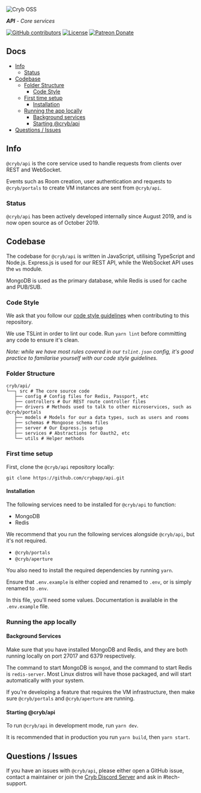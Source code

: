 ![Cryb OSS](.github/api-icon.png "@cryb/api Logo")

_**API** - Core services_

[![GitHub contributors](https://img.shields.io/github/contributors/crybapp/api)](https://github.com/crybapp/api/graphs/contributors) [![License](https://img.shields.io/github/license/crybapp/api)](https://github.com/crybapp/api/blob/master/LICENSE) [![Patreon Donate](https://img.shields.io/badge/donate-Patreon-red.svg)](https://patreon.com/cryb)

## Docs
* [Info](#info)
    * [Status](#status)
* [Codebase](#codebase)
    * [Folder Structure](#folder-structure)
		* [Code Style](#code-style)
    * [First time setup](#first-time-setup)
        * [Installation](#installation)
    * [Running the app locally](#running-the-app-locally)
        * [Background services](#background-services)
        * [Starting @cryb/api](#starting-@cryb/api)
* [Questions / Issues](#questions--issues)

## Info
`@cryb/api` is the core service used to handle requests from clients over REST and WebSocket.

Events such as Room creation, user authentication and requests to `@cryb/portals` to create VM instances are sent from `@cryb/api`.

### Status
`@cryb/api` has been actively developed internally since August 2019, and is now open source as of October 2019.

## Codebase
The codebase for `@cryb/api` is written in JavaScript, utilising TypeScript and Node.js. Express.js is used for our REST API, while the WebSocket API uses the `ws` module.

MongoDB is used as the primary database, while Redis is used for cache and PUB/SUB.

### Code Style
We ask that you follow our [code style guidelines](https://github.com/crybapp/library/blob/master/code-style/STYLE.md) when contributing to this repository.

We use TSLint in order to lint our code. Run `yarn lint` before committing any code to ensure it's clean.

*Note: while we have most rules covered in our `tslint.json` config, it's good practice to familarise yourself with our code style guidelines.*

### Folder Structure
```
cryb/api/
└──┐ src # The core source code
   ├── config # Config files for Redis, Passport, etc
   ├── controllers # Our REST route controller files
   ├── drivers # Methods used to talk to other microservices, such as @cryb/portals
   ├── models # Models for our a data types, such as users and rooms
   ├── schemas # Mongoose schema files
   ├── server # Our Express.js setup
   ├── services # Abstractions for Oauth2, etc
   └── utils # Helper methods
```

### First time setup
First, clone the `@cryb/api` repository locally:

```
git clone https://github.com/crybapp/api.git
```

#### Installation
The following services need to be installed for `@cryb/api` to function:

* MongoDB
* Redis

We recommend that you run the following services alongside `@cryb/api`, but it's not required.
* `@cryb/portals`
* `@cryb/aperture`

You also need to install the required dependencies by running `yarn`.

Ensure that `.env.example` is either copied and renamed to `.env`, or is simply renamed to `.env`.

In this file, you'll need some values. Documentation is available in the `.env.example` file.

### Running the app locally

#### Background Services
Make sure that you have installed MongoDB and Redis, and they are both running locally on port 27017 and 6379 respectively.

The command to start MongoDB is `mongod`, and the command to start Redis is `redis-server`.
Most Linux distros will have those packaged, and will start automatically with your system.

If you're developing a feature that requires the VM infrastructure, then make sure `@cryb/portals` and `@cryb/aperture` are running.

#### Starting @cryb/api
To run `@cryb/api` in development mode, run `yarn dev`.

It is recommended that in production you run `yarn build`, then `yarn start`.

## Questions / Issues

If you have an issues with `@cryb/api`, please either open a GitHub issue, contact a maintainer or join the [Cryb Discord Server](https://discord.gg/ShTATH4) and ask in #tech-support.
